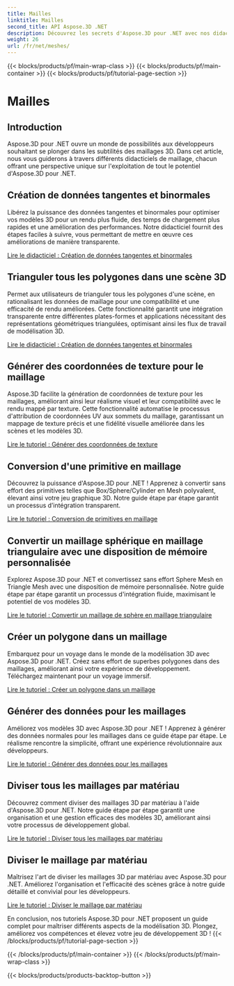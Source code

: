 ```yaml
---
title: Mailles
linktitle: Mailles
second_title: API Aspose.3D .NET
description: Découvrez les secrets d'Aspose.3D pour .NET avec nos didacticiels complets. Optimisez les modèles 3D, convertissez les primitives en maillages et améliorez les graphiques sans effort.
weight: 26
url: /fr/net/meshes/
---
```


{{< blocks/products/pf/main-wrap-class >}}
{{< blocks/products/pf/main-container >}}
{{< blocks/products/pf/tutorial-page-section >}}

# Mailles

## Introduction

Aspose.3D pour .NET ouvre un monde de possibilités aux développeurs souhaitant se plonger dans les subtilités des maillages 3D. Dans cet article, nous vous guiderons à travers différents didacticiels de maillage, chacun offrant une perspective unique sur l'exploitation de tout le potentiel d'Aspose.3D pour .NET.

## Création de données tangentes et binormales

Libérez la puissance des données tangentes et binormales pour optimiser vos modèles 3D pour un rendu plus fluide, des temps de chargement plus rapides et une amélioration des performances. Notre didacticiel fournit des étapes faciles à suivre, vous permettant de mettre en œuvre ces améliorations de manière transparente.

[Lire le didacticiel : Création de données tangentes et binormales](./build-tangent-binormal-data/)

## Trianguler tous les polygones dans une scène 3D

Permet aux utilisateurs de trianguler tous les polygones d'une scène, en rationalisant les données de maillage pour une compatibilité et une efficacité de rendu améliorées. Cette fonctionnalité garantit une intégration transparente entre différentes plates-formes et applications nécessitant des représentations géométriques triangulées, optimisant ainsi les flux de travail de modélisation 3D.

[Lire le didacticiel : Création de données tangentes et binormales](./convert-polygons-to-triangles/)

 
## Générer des coordonnées de texture pour le maillage

Aspose.3D facilite la génération de coordonnées de texture pour les maillages, améliorant ainsi leur réalisme visuel et leur compatibilité avec le rendu mappé par texture. Cette fonctionnalité automatise le processus d'attribution de coordonnées UV aux sommets du maillage, garantissant un mappage de texture précis et une fidélité visuelle améliorée dans les scènes et les modèles 3D.

[Lire le tutoriel : Générer des coordonnées de texture](./generate-uv-coordinates/)


## Conversion d'une primitive en maillage

Découvrez la puissance d'Aspose.3D pour .NET ! Apprenez à convertir sans effort des primitives telles que Box/Sphere/Cylinder en Mesh polyvalent, élevant ainsi votre jeu graphique 3D. Notre guide étape par étape garantit un processus d’intégration transparent.

[Lire le tutoriel : Conversion de primitives en maillage](./convert-primitive-to-mesh/)


## Convertir un maillage sphérique en maillage triangulaire avec une disposition de mémoire personnalisée

Explorez Aspose.3D pour .NET et convertissez sans effort Sphere Mesh en Triangle Mesh avec une disposition de mémoire personnalisée. Notre guide étape par étape garantit un processus d'intégration fluide, maximisant le potentiel de vos modèles 3D.

[Lire le tutoriel : Convertir un maillage de sphère en maillage triangulaire](./convert-sphere-mesh-triangle-memory-layout/)

## Créer un polygone dans un maillage

Embarquez pour un voyage dans le monde de la modélisation 3D avec Aspose.3D pour .NET. Créez sans effort de superbes polygones dans des maillages, améliorant ainsi votre expérience de développement. Téléchargez maintenant pour un voyage immersif.

[Lire le tutoriel : Créer un polygone dans un maillage](./create-polygon-in-mesh/)

## Générer des données pour les maillages

Améliorez vos modèles 3D avec Aspose.3D pour .NET ! Apprenez à générer des données normales pour les maillages dans ce guide étape par étape. Le réalisme rencontre la simplicité, offrant une expérience révolutionnaire aux développeurs.

[Lire le tutoriel : Générer des données pour les maillages](./generate-data-for-meshes/)

## Diviser tous les maillages par matériau

Découvrez comment diviser des maillages 3D par matériau à l'aide d'Aspose.3D pour .NET. Notre guide étape par étape garantit une organisation et une gestion efficaces des modèles 3D, améliorant ainsi votre processus de développement global.

[Lire le tutoriel : Diviser tous les maillages par matériau](./split-all-meshes-by-material/)

## Diviser le maillage par matériau

Maîtrisez l'art de diviser les maillages 3D par matériau avec Aspose.3D pour .NET. Améliorez l'organisation et l'efficacité des scènes grâce à notre guide détaillé et convivial pour les développeurs.

[Lire le tutoriel : Diviser le maillage par matériau](./split-mesh-by-material/)

En conclusion, nos tutoriels Aspose.3D pour .NET proposent un guide complet pour maîtriser différents aspects de la modélisation 3D. Plongez, améliorez vos compétences et élevez votre jeu de développement 3D !
{{< /blocks/products/pf/tutorial-page-section >}}

{{< /blocks/products/pf/main-container >}}
{{< /blocks/products/pf/main-wrap-class >}}

{{< blocks/products/products-backtop-button >}}
